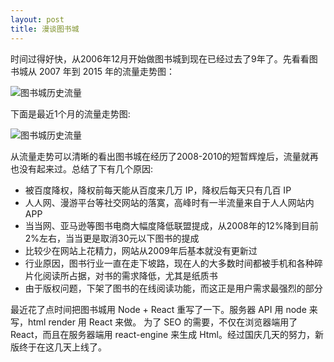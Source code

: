 ```yaml
---
layout: post
title: 漫谈图书城
---
```


时间过得好快，从2006年12月开始做图书城到现在已经过去了9年了。先看看图书城从 2007 年到 2015 年的流量走势图：

![图书城历史流量](http://yanxi.oss-cn-beijing.aliyuncs.com/yanxi.me%2F2015%2F10%2F1.png)

下面是最近1个月的流量走势图:

![图书城历史流量](http://yanxi.oss-cn-beijing.aliyuncs.com/yanxi.me%2F2015%2F10%2F3.png)

从流量走势可以清晰的看出图书城在经历了2008-2010的短暂辉煌后，流量就再也没有起来过。总结了下有几个原因:

* 被百度降权，降权前每天能从百度来几万 IP，降权后每天只有几百 IP
* 人人网、漫游平台等社交网站的落寞，高峰时有一半流量来自于人人网站内 APP
* 当当网、亚马逊等图书电商大幅度降低联盟提成，从2008年的12%降到目前2%左右，当当更是取消30元以下图书的提成
* 比较少在网站上花精力，网站从2009年后基本就没有更新过
* 行业原因，图书行业一直在走下坡路，现在人的大多数时间都被手机和各种碎片化阅读所占据，对书的需求降低，尤其是纸质书
* 由于版权问题，下架了图书的在线阅读功能，而这正是用户需求最强烈的部分

最近花了点时间把图书城用 Node + React 重写了一下。服务器 API 用 node 来写，html render 用 React 来做。
为了 SEO 的需要，不仅在浏览器端用了 React，而且在服务器端用 react-engine 来生成 Html。经过国庆几天的努力，新版终于在这几天上线了。
